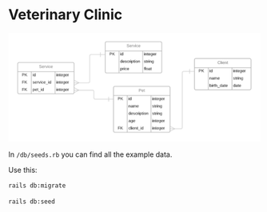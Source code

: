# Veterinary Clinic

![ERD Image](/Veterinary-Clinic.png)

In `/db/seeds.rb` you can find all the example data.

Use this:

    rails db:migrate

    rails db:seed
